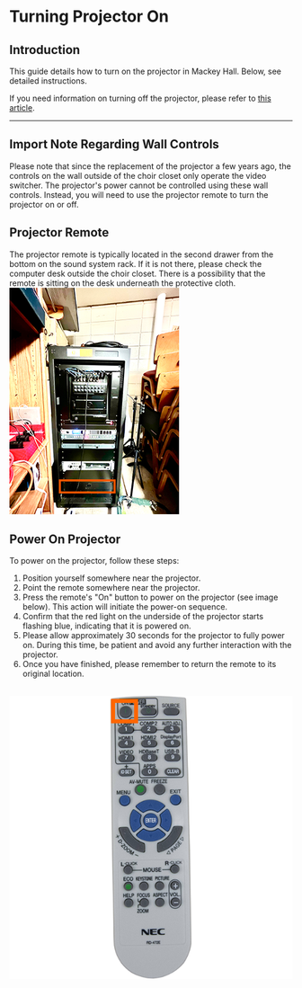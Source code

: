 # Turning Projector On

## Introduction 
This guide details how to turn on the projector in Mackey Hall. Below, see detailed instructions. 

If you need information on turning off the projector, please refer to [this article](./turning_projector_off.md "Turning Projector Off").

---

## Import Note Regarding Wall Controls
 Please note that since the replacement of the projector a few years ago, the controls on the wall outside of the choir closet only operate the video switcher. The projector's power cannot be controlled using these wall controls. Instead, you will need to use the projector remote to turn the projector on or off.

## Projector Remote
 The projector remote is typically located in the second drawer from the bottom on the sound system rack. If it is not there, please check the computer desk outside the choir closet. There is a possibility that the remote is sitting on the desk underneath the protective cloth.
 <br>![NEC Projector Remote](../../assets/images/video/turning_projector_on-off/sound-system-rack%400.1x.png)


## Power On Projector
To power on the projector, follow these steps:

1. Position yourself somewhere near the projector.
2. Point the remote somewhere near the projector.
3. Press the remote's "On" button to power on the projector (see image below). This action will initiate the power-on sequence.
4. Confirm that the red light on the underside of the projector starts flashing blue, indicating that it is powered on.
5. Please allow approximately 30 seconds for the projector to fully power on. During this time, be patient and avoid any further interaction with the projector.
6. Once you have finished, please remember to return the remote to its original location.

<br>![NEC Projector Remote](../../assets/images/video/turning_projector_on-off/nec-projector-remote%400.25x.png) 